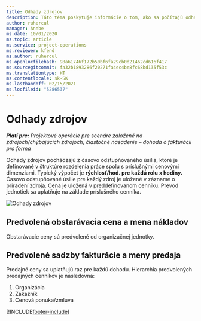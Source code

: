 ```yaml
---
title: Odhady zdrojov
description: Táto téma poskytuje informácie o tom, ako sa počítajú odhady zdrojov v Project Operations.
author: ruhercul
manager: Annbe
ms.date: 10/01/2020
ms.topic: article
ms.service: project-operations
ms.reviewer: kfend
ms.author: ruhercul
ms.openlocfilehash: 98a61746f172b50bf6fa29cb0d21462cd616f417
ms.sourcegitcommit: fa32b1893286f20271fa4ec4be8fc68bd135f53c
ms.translationtype: HT
ms.contentlocale: sk-SK
ms.lasthandoff: 02/15/2021
ms.locfileid: "5286537"
---
```

# <a name="resource-estimates"></a>Odhady zdrojov

_**Platí pre:** Projektové operácie pre scenáre založené na zdrojoch/chýbajúcich zdrojoch, čiastočné nasadenie – dohoda o fakturácii pro forma_

Odhady zdrojov pochádzajú z časovo odstupňovaného úsilia, ktoré je definované v štruktúre rozdelenia práce spolu s príslušnými cenovými dimenziami. Typický výpočet je **rýchlosť/hod. pre každú rolu x hodiny.** Časovo odstupňované úsilie pre každý zdroj je uložené v zázname o priradení zdroja. Cena je uložená v preddefinovanom cenníku. Prevod jednotiek sa uplatňuje na základe príslušného cenníka.

![Odhady zdrojov](./media/navigation12.png)

## <a name="default-cost-price-and-cost-currency"></a>Predvolená obstarávacia cena a mena nákladov

Obstarávacie ceny sú predvolené od organizačnej jednotky.

## <a name="default-bill-rate-and-sales-currency"></a>Predvolené sadzby fakturácie a meny predaja

Predajné ceny sa uplatňujú raz pre každú dohodu. Hierarchia predvolených predajných cenníkov je nasledovná:

1. Organizácia
2. Zákazník
3. Cenová ponuka/zmluva


[!INCLUDE[footer-include](../includes/footer-banner.md)]